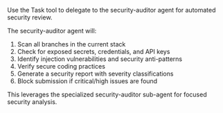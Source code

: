Use the Task tool to delegate to the security-auditor agent for automated security review.

The security-auditor agent will:
1. Scan all branches in the current stack
2. Check for exposed secrets, credentials, and API keys
3. Identify injection vulnerabilities and security anti-patterns
4. Verify secure coding practices
5. Generate a security report with severity classifications
6. Block submission if critical/high issues are found

This leverages the specialized security-auditor sub-agent for focused security analysis.